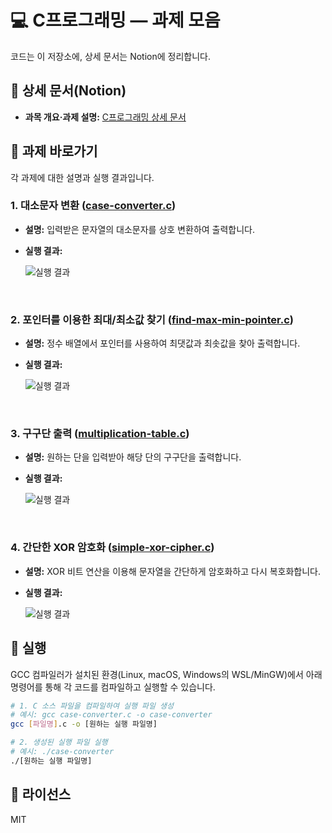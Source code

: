 # 💻 C프로그래밍 — 과제 모음

코드는 이 저장소에, 상세 문서는 Notion에 정리합니다.

## 🔗 상세 문서(Notion)

  - **과목 개요·과제 설명:** [C프로그래밍 상세 문서](https://www.notion.so/C-1248dba48e4441c08aba5c31b0597cf3?source=copy_link)

## 🧭 과제 바로가기

각 과제에 대한 설명과 실행 결과입니다.

### 1. 대소문자 변환 ([case-converter.c](./case-converter.c))
 - **설명:** 입력받은 문자열의 대소문자를 상호 변환하여 출력합니다.
 - **실행 결과:**
   
   ![실행 결과](assets/case-converter.png)

<br>

### 2. 포인터를 이용한 최대/최소값 찾기 ([find-max-min-pointer.c](./find-max-min-pointer.c))
 - **설명:** 정수 배열에서 포인터를 사용하여 최댓값과 최솟값을 찾아 출력합니다.
 - **실행 결과:**
   
   ![실행 결과](assets/find-max-min-pointer.png)

<br>

### 3. 구구단 출력 ([multiplication-table.c](./multiplication-table.c))
 - **설명:** 원하는 단을 입력받아 해당 단의 구구단을 출력합니다.
 - **실행 결과:**
   
   ![실행 결과](assets/multiplication-table.png)

<br>

### 4. 간단한 XOR 암호화 ([simple-xor-cipher.c](./simple-xor-cipher.c))
 - **설명:** XOR 비트 연산을 이용해 문자열을 간단하게 암호화하고 다시 복호화합니다.
 - **실행 결과:**
   
   ![실행 결과](assets/simple-xor-cipher.png)

## 🚀 실행

GCC 컴파일러가 설치된 환경(Linux, macOS, Windows의 WSL/MinGW)에서 아래 명령어를 통해 각 코드를 컴파일하고 실행할 수 있습니다.

```bash
# 1. C 소스 파일을 컴파일하여 실행 파일 생성
# 예시: gcc case-converter.c -o case-converter
gcc [파일명].c -o [원하는 실행 파일명]

# 2. 생성된 실행 파일 실행
# 예시: ./case-converter
./[원하는 실행 파일명]
```

## 📄 라이선스

MIT
